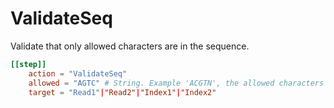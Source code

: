 # ValidateSeq

Validate that only allowed characters are in the sequence.

```toml
[[step]]
    action = "ValidateSeq"
    allowed = "AGTC" # String. Example 'ACGTN', the allowed characters
    target = "Read1"|"Read2"|"Index1"|"Index2"
```

